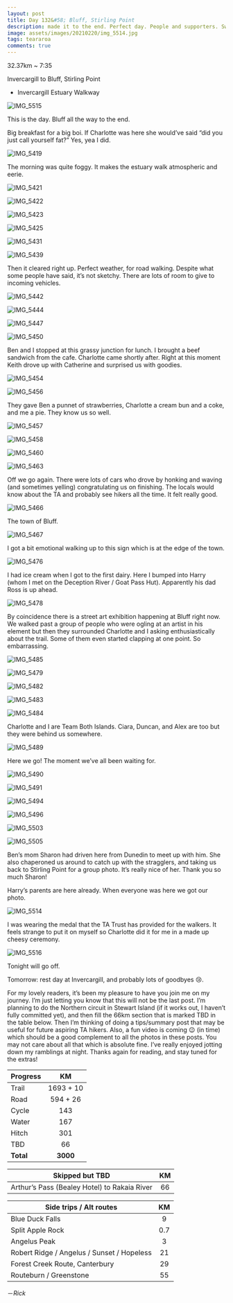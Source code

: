 ```yaml
---
layout: post
title: Day 132&#58; Bluff, Stirling Point
description: made it to the end. Perfect day. People and supporters. Sweat, tears, blood and guts. 
image: assets/images/20210220/img_5514.jpg
tags: teararoa
comments: true
---
```


32.37km ~ 7:35

Invercargill to Bluff, Stirling Point

- Invercargill Estuary Walkway

![IMG_5515](/assets/images/20210220/img_5515.jpg)

This is the day. Bluff all the way to the end. 

Big breakfast for a big boi. If Charlotte was here she would’ve said “did you just call yourself fat?” Yes, yea I did. 

![IMG_5419](/assets/images/20210220/img_5419.jpg)

The morning was quite foggy. It makes the estuary walk atmospheric and eerie. 

![IMG_5421](/assets/images/20210220/img_5421.jpg)

![IMG_5422](/assets/images/20210220/img_5422.jpg)

![IMG_5423](/assets/images/20210220/img_5423.jpg)

![IMG_5425](/assets/images/20210220/img_5425.jpg)

![IMG_5431](/assets/images/20210220/img_5431.jpg)

![IMG_5439](/assets/images/20210220/img_5439.jpg)

Then it cleared right up. Perfect weather, for road walking. Despite what some people have said, it’s not sketchy. There are lots of room to give to incoming vehicles.

![IMG_5442](/assets/images/20210220/img_5442.jpg)

![IMG_5444](/assets/images/20210220/img_5444.jpg)

![IMG_5447](/assets/images/20210220/img_5447.jpg)

![IMG_5450](/assets/images/20210220/img_5450.jpg)

Ben and I stopped at this grassy junction for lunch. I brought a beef sandwich from the cafe. Charlotte came shortly after. Right at this moment Keith drove up with Catherine and surprised us with goodies. 

![IMG_5454](/assets/images/20210220/img_5454.jpg)

![IMG_5456](/assets/images/20210220/img_5456.jpg)

They gave Ben a punnet of strawberries, Charlotte a cream bun and a coke, and me a pie. They know us so well. 

![IMG_5457](/assets/images/20210220/img_5457.jpg)

![IMG_5458](/assets/images/20210220/img_5458.jpg)

![IMG_5460](/assets/images/20210220/img_5460.jpg)

![IMG_5463](/assets/images/20210220/img_5463.jpg)

Off we go again. There were lots of cars who drove by honking and waving (and sometimes yelling) congratulating us on finishing. The locals would know about the TA and probably see hikers all the time. It felt really good. 

![IMG_5466](/assets/images/20210220/img_5466.jpg)

The town of Bluff. 

![IMG_5467](/assets/images/20210220/img_5467.jpg)

I got a bit emotional walking up to this sign which is at the edge of the town. 

![IMG_5476](/assets/images/20210220/img_5476.jpg)

I had ice cream when I got to the first dairy. Here I bumped into Harry (whom I met on the Deception River / Goat Pass Hut). Apparently his dad Ross is up ahead. 

![IMG_5478](/assets/images/20210220/img_5478.jpg)

By coincidence there is a street art exhibition happening at Bluff right now. We walked past a group of people who were ogling at an artist in his element but then they surrounded Charlotte and I asking enthusiastically about the trail. Some of them even started clapping at one point. So embarrassing. 

![IMG_5485](/assets/images/20210220/img_5485.jpg)

![IMG_5479](/assets/images/20210220/img_5479.jpg)

![IMG_5482](/assets/images/20210220/img_5482.jpg)

![IMG_5483](/assets/images/20210220/img_5483.jpg)

![IMG_5484](/assets/images/20210220/img_5484.jpg)

Charlotte and I are Team Both Islands. Ciara, Duncan, and Alex are too but they were behind us somewhere. 

![IMG_5489](/assets/images/20210220/img_5489.jpg)

Here we go! The moment we’ve all been waiting for. 

![IMG_5490](/assets/images/20210220/img_5490.jpg)

![IMG_5491](/assets/images/20210220/img_5491.jpg)

![IMG_5494](/assets/images/20210220/img_5494.jpg)

![IMG_5496](/assets/images/20210220/img_5496.jpg)

![IMG_5503](/assets/images/20210220/img_5503.jpg)

![IMG_5505](/assets/images/20210220/img_5505.jpg)

Ben’s mom Sharon had driven here from Dunedin to meet up with him. She also chaperoned us around to catch up with the stragglers, and taking us back to Stirling Point for a group photo. It’s really nice of her. Thank you so much Sharon!

Harry’s parents are here already. When everyone was here we got our photo. 

![IMG_5514](/assets/images/20210220/img_5514.jpg)

I was wearing the medal that the TA Trust has provided for the walkers. It feels strange to put it on myself so Charlotte did it for me in a made up cheesy ceremony. 

![IMG_5516](/assets/images/20210220/img_5516.jpg)

Tonight will go off. 

Tomorrow: rest day at Invercargill, and probably lots of goodbyes 😢. 

For my lovely readers, it’s been my pleasure to have you join me on my journey. I’m just letting you know that this will not be the last post. I’m planning to do the Northern circuit in Stewart Island (if it works out, I haven’t fully committed yet), and then fill the 66km section that is marked TBD in the table below. Then I’m thinking of doing a tips/summary post that may be useful for future aspiring TA hikers. Also, a fun video is coming 😉 (in time) which should be a good complement to all the photos in these posts. You may not care about all that which is absolute fine. I’ve really enjoyed jotting down my ramblings at night. Thanks again for reading, and stay tuned for the extras!

| Progress | KM |
| ---- |:----:|
| Trail | 1693 + 10 |
| Road | 594 + 26 |
| Cycle | 143 |
| Water | 167 |
| Hitch | 301 |
| TBD | 66 |
| **Total** | **3000** |

| Skipped but TBD | KM |
| ---- |:----:|
| Arthur’s Pass (Bealey Hotel) to Rakaia River | 66 |

| Side trips / Alt routes | KM |
| ---- |:----:|
| Blue Duck Falls | 9 |
| Split Apple Rock | 0.7 |
| Angelus Peak | 3 |
| Robert Ridge / Angelus / Sunset / Hopeless | 21 |
| Forest Creek Route, Canterbury | 29 |
| Routeburn / Greenstone | 55 |

－_Rick_